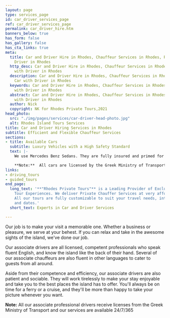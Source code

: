 ```yaml
---
layout: page
type: services_page
id: car_driver_services_page
ref: car_driver_services_page
permalink: car_driver_hire.htm
banners_below: true
has_form: false
has_gallery: false
has_cta_links: true
meta:
  title: Car and Driver Hire in Rhodes, Chauffeur Services in Rhodes, Rent a Car with
    Driver in Rhodes
  http_desc: Car and Driver Hire in Rhodes, Chauffeur Services in Rhodes, Rent a Car
    with Driver in Rhodes
  description: Car and Driver Hire in Rhodes, Chauffeur Services in Rhodes, Rent a
    Car with Driver in Rhodes
  keywords: Car and Driver Hire in Rhodes, Chauffeur Services in Rhodes, Rent a Car
    with Driver in Rhodes
  abstract: Car and Driver Hire in Rhodes, Chauffeur Services in Rhodes, Rent a Car
    with Driver in Rhodes
  author: Nick
  copyright: NK for Rhodes Private Tours,2021
head_photo:
  src: "./img/pages/services/car-driver-head-photo.jpg"
  alt: Rhodes Island Tours Services
title: Car and Driver Hiring Services in Rhodes
subtitle: Efficient and Flexible Chauffeur Services
sections:
- title: Available Cars
  subtitle: Luxury Vehicles with a High Safety Standard
  text: |-
    We use Mercedes Benz Sedans. They are fully insured and primed for luxury. Every vehicle can carry four passengers besides the driver and each one is smoke free. [Bigger vehicles are available for groups](./group_mini_bus.htm)

    **Note:**  All cars are licensed by the Greek Ministry of Transport and checked by the Greek Transportation Checking Authority (KTEO) every year.
links:
- driving_tours
- guided_tours
end_page:
  long_text: '**"Rhodes Private Tours"** is a Leading Provider of Exclusive and Personalized
    Tour Experiences. We deliver Private Chauffer Services at very affordable rates.
    All our tours are fully customizable to suit your travel needs, interests, schedules,
    and dates.'
  short_text: Experts in Car and Driver Services

---
```

Our job is to make your visit a memorable one. Whether a business or pleasure, we serve at your behest. If you can relax and take in the awesome sights of the island, we've done our job.

Our associate drivers are all licensed, competent professionals who speak fluent English, and know the island like the back of their hand. Several of our associate chauffeurs are also fluent in other languages to cater to guests from all around.

Aside from their competence and efficiency, our associate drivers are also patient and sociable. They will work tirelessly to make your stay enjoyable and take you to the best places the island has to offer. You'll always be on time for a ferry or a cruise, and they'll be more than happy to take your picture whenever you want.

**Note:** All our associate professional drivers receive licenses from the Greek Ministry of Transport and our services are available 24/7/365